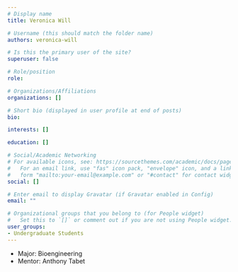 ```yaml
---
# Display name
title: Veronica Will

# Username (this should match the folder name)
authors: veronica-will

# Is this the primary user of the site?
superuser: false

# Role/position
role: 

# Organizations/Affiliations
organizations: []

# Short bio (displayed in user profile at end of posts)
bio: 

interests: []

education: []

# Social/Academic Networking
# For available icons, see: https://sourcethemes.com/academic/docs/page-builder/#icons
#   For an email link, use "fas" icon pack, "envelope" icon, and a link in the
#   form "mailto:your-email@example.com" or "#contact" for contact widget.
social: []

# Enter email to display Gravatar (if Gravatar enabled in Config)
email: ""

# Organizational groups that you belong to (for People widget)
#   Set this to `[]` or comment out if you are not using People widget.
user_groups:
- Undergraduate Students
---
```


- Major: Bioengineering
- Mentor: Anthony Tabet
